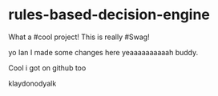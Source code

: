 # rules-based-decision-engine
What a #cool project!
This is really #Swag!

yo Ian I made some changes here
yeaaaaaaaaaah buddy.

Cool i got on github too

klaydonodyalk